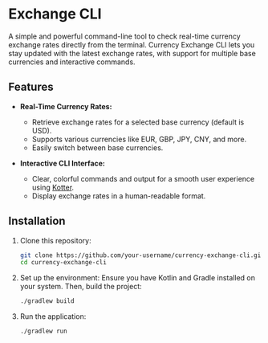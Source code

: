 # Exchange CLI
A simple and powerful command-line tool to check real-time currency exchange rates directly from the terminal. Currency Exchange CLI lets you stay updated with the latest exchange rates, with support for multiple base currencies and interactive commands.

## Features

- **Real-Time Currency Rates:**
  - Retrieve exchange rates for a selected base currency (default is USD).
  - Supports various currencies like EUR, GBP, JPY, CNY, and more.
  - Easily switch between base currencies.

- **Interactive CLI Interface:**
  - Clear, colorful commands and output for a smooth user experience using [Kotter](https://github.com/varabyte/kotter).
  - Display exchange rates in a human-readable format.

## Installation

1. Clone this repository:
    ```bash
    git clone https://github.com/your-username/currency-exchange-cli.git
    cd currency-exchange-cli
    ```

2. Set up the environment:
   Ensure you have Kotlin and Gradle installed on your system. Then, build the project:
    ```bash
    ./gradlew build
    ```

3. Run the application:
    ```bash
    ./gradlew run
    ```